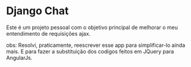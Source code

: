 # Django Chat

Este é um projeto pessoal com o objetivo principal de melhorar o meu entendimento de requisições ajax.

obs: Resolvi, praticamente, reescrever esse app para simplificar-lo ainda mais. E para fazer a substituição dos codigos feitos em JQuery para AngularJs.
